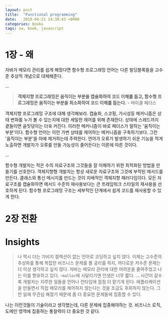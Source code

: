 ```yaml
---
layout: post
title:  "Functional programming"
date:   2018-04-21 14:30:43 +0900
categories: books
tags: sw, book, javascript
---
```


# 1장 - 왜
자바가 메모리 관리를 쉽게 해줬다면 함수형 프로그래밍 언어는 다른 빌딩블록들을 고수준 추상적 개념으로 대체해준다.

... 

> **객체지향 프로그래밍은 움직이는 부분을 캡슐화하여 코드 이해를 돕고, 함수형 프로그래밍은 움직이는 부분을 최소화하여 코드 이해를 돕는다.** - 마이클 페더스

객체지향 프로그래밍 구조에 대해 생각해보라. 캡슐화, 스코핑, 가시성등 메커니즘은 상태 변화를 누가 볼 수 있는지에 대한 세밀한 제어를 위해 존재한다. 상태에 스레드까지 곁들이면 골칫덩이는 더욱 커진다. 이러한 메커니즘이 바로 페더스가 말하는 '움직이는 부분'이다. 함수형 언어는 이런 가변 상태를 제어하는 메커니즘을 구축하기보다. 그런 '움직이는 부분'을 아예 제거하는데 주력한다. 언어가 오류가 발생하기 쉬운 기능을 적게 노출하면 개발자가 오류를 만들 가능성이 줄어든다는 이론에 따른 것이다. 

...

함수형 개발자는 적은 수의 자료구조와 그것들을 잘 이해하기 위한 최적화된 방법을 만들기를 선호한다. 객체지향형 개발자는 항상 새로운 자료구조와 그것에 부착된 메서드를 만든다. 클래스와 통신 메시지를 만드는 것이 지배적인 객체지향 패러다임이다. 모든 자료구조를 캡슐화하면 메서드 수준의 재사용보다는 큰 프레임워크 스타일의 재사용을 선호하게 된다. 함수형 프로그래밍 구조는 세부적인 단계에서 쉽게 코드를 재사용할 수 있게 한다.

# 2장 전환


# Insights
> 나 역시 더는 가비지 컬렉션이 없는 언어로 코딩하고 싶지 않다. 이제는 고수준의 추상화를 통해 복잡한 비즈니스 문제를 풀 궁리를 하지, 까다로운 저수준 문제는 더 이상 생각하고 싶지 않다. 자바는 메모리 관리에 대한 어려운을 줄여주었고 나는 이를 향유하고 있다. -`malloc`에 시달리기엔 인생은 너무 짧다. ... 시간이 갈수록 개발자는 지루한 일들을 언어나 런타임에 점점 더 맡기게 된다. 애플리케이션을 만들면서 직접 메모리를 제어하지 않는다는 것을 조금도 후회하지 않는다. 그런 일에 무관심 해졌기 때문에 좀 더 중요한 문제들에 집중할 수 있다. 

나는 이런것들이 기술이라고 생각했는데, 다른 문제에 집중해야하는 것. 비즈니스 로직, 도메인 영역에 집중하는 통찰력이 더 중요한 것 같다.



